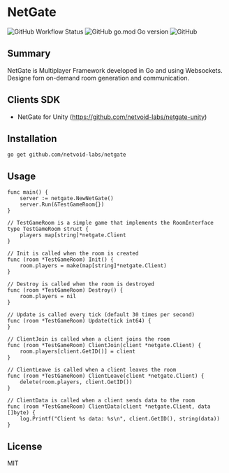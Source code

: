 # NetGate
![GitHub Workflow Status](https://img.shields.io/github/actions/workflow/status/netvoid-labs/netgate/build.yml)
![GitHub go.mod Go version](https://img.shields.io/github/go-mod/go-version/netvoid-labs/netgate)
![GitHub](https://img.shields.io/github/license/netvoid-labs/netgate)

## Summary
NetGate is Multiplayer Framework developed in Go and using Websockets. Designe forn on-demand room generation and communication.

## Clients SDK
- NetGate for Unity (https://github.com/netvoid-labs/netgate-unity)

## Installation
```
go get github.com/netvoid-labs/netgate
```

## Usage
```
func main() {
	server := netgate.NewNetGate()
	server.Run(&TestGameRoom{})
}

// TestGameRoom is a simple game that implements the RoomInterface
type TestGameRoom struct {
	players map[string]*netgate.Client
}

// Init is called when the room is created
func (room *TestGameRoom) Init() {
	room.players = make(map[string]*netgate.Client)
}

// Destroy is called when the room is destroyed
func (room *TestGameRoom) Destroy() {
	room.players = nil
}

// Update is called every tick (default 30 times per second)
func (room *TestGameRoom) Update(tick int64) {
}

// ClientJoin is called when a client joins the room
func (room *TestGameRoom) ClientJoin(client *netgate.Client) {
	room.players[client.GetID()] = client
}

// ClientLeave is called when a client leaves the room
func (room *TestGameRoom) ClientLeave(client *netgate.Client) {
	delete(room.players, client.GetID())
}

// ClientData is called when a client sends data to the room
func (room *TestGameRoom) ClientData(client *netgate.Client, data []byte) {
	log.Printf("Client %s data: %s\n", client.GetID(), string(data))
}
```


## License
MIT
